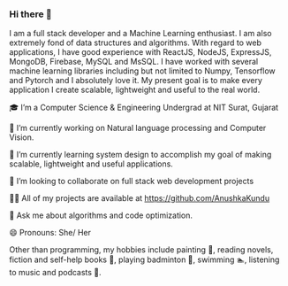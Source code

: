 ### Hi there 👋
I am a full stack developer and a Machine Learning enthusiast. I am also extremely fond of data structures and algorithms. With regard to web applications, I have good experience with ReactJS, NodeJS, ExpressJS, MongoDB, Firebase, MySQL and MsSQL. I have worked with several machine learning libraries including but not limited to Numpy, Tensorflow and Pytorch and I absolutely love it. My present goal is to make every application I create scalable, lightweight and useful to the real world.


🎓 I’m a Computer Science & Engineering Undergrad at NIT Surat, Gujarat

🔭 I’m currently working on Natural language processing and Computer Vision.

🌱 I’m currently learning system design to accomplish my goal of making scalable, lightweight and useful applications.

👯 I’m looking to collaborate on full stack web development projects

👨‍💻 All of my projects are available at https://github.com/AnushkaKundu

💬 Ask me about algorithms and code optimization. 

😄 Pronouns: She/ Her


Other than programming, my hobbies include painting 🎨, reading novels, fiction and self-help books 📖, playing badminton 🏸, swimming  🏊, listening to music and podcasts 🎵.
